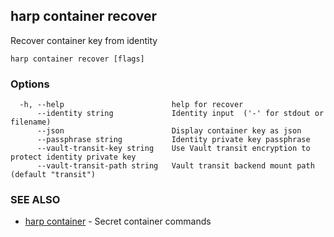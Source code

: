 ## harp container recover

Recover container key from identity

```
harp container recover [flags]
```

### Options

```
  -h, --help                        help for recover
      --identity string             Identity input  ('-' for stdout or filename)
      --json                        Display container key as json
      --passphrase string           Identity private key passphrase
      --vault-transit-key string    Use Vault transit encryption to protect identity private key
      --vault-transit-path string   Vault transit backend mount path (default "transit")
```

### SEE ALSO

* [harp container](harp_container.md)	 - Secret container commands

